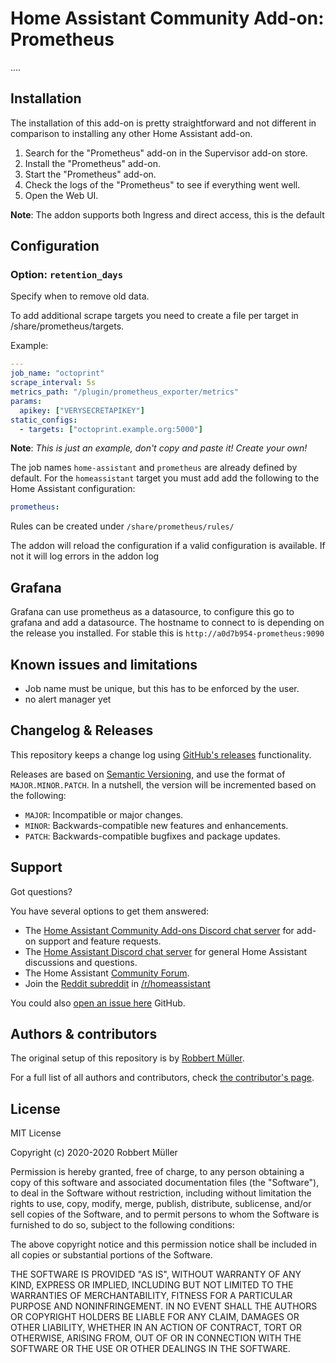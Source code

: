 # Home Assistant Community Add-on: Prometheus

....

## Installation

The installation of this add-on is pretty straightforward and not different in
comparison to installing any other Home Assistant add-on.

1. Search for the "Prometheus" add-on in the Supervisor add-on store.
1. Install the "Prometheus" add-on.
1. Start the "Prometheus" add-on.
1. Check the logs of the "Prometheus" to see if everything went well.
1. Open the Web UI.

**Note**: The addon supports both Ingress and direct access, this is the default

## Configuration

### Option: `retention_days`

Specify when to remove old data.


To add additional scrape targets you need to create a file per target in /share/prometheus/targets.

Example:

```yaml
---
job_name: "octoprint"
scrape_interval: 5s
metrics_path: "/plugin/prometheus_exporter/metrics"
params:
  apikey: ["VERYSECRETAPIKEY"]
static_configs:
  - targets: ["octoprint.example.org:5000"]
```

**Note**: _This is just an example, don't copy and paste it! Create your own!_

The job names `home-assistant` and `prometheus` are already defined by default.
For the `homeassistant` target you must add add the following to
the Home Assistant configuration:

```yaml
prometheus:
```

Rules can be created under `/share/prometheus/rules/`

The addon will reload the configuration if a valid configuration is available.
If not it will log errors in the addon log

## Grafana

Grafana can use prometheus as a datasource, to configure this go to grafana
and add a datasource.
The hostname to connect to is depending on the release you installed.
For stable this is `http://a0d7b954-prometheus:9090`

## Known issues and limitations

- Job name must be unique, but this has to be enforced by the user.
- no alert manager yet

## Changelog & Releases

This repository keeps a change log using [GitHub's releases][releases]
functionality.

Releases are based on [Semantic Versioning][semver], and use the format
of `MAJOR.MINOR.PATCH`. In a nutshell, the version will be incremented
based on the following:

- `MAJOR`: Incompatible or major changes.
- `MINOR`: Backwards-compatible new features and enhancements.
- `PATCH`: Backwards-compatible bugfixes and package updates.

## Support

Got questions?

You have several options to get them answered:

- The [Home Assistant Community Add-ons Discord chat server][discord] for add-on
  support and feature requests.
- The [Home Assistant Discord chat server][discord-ha] for general Home
  Assistant discussions and questions.
- The Home Assistant [Community Forum][forum].
- Join the [Reddit subreddit][reddit] in [/r/homeassistant][reddit]

You could also [open an issue here][issue] GitHub.

## Authors & contributors

The original setup of this repository is by [Robbert Müller][mjrider].

For a full list of all authors and contributors,
check [the contributor's page][contributors].

## License

MIT License

Copyright (c) 2020-2020 Robbert Müller

Permission is hereby granted, free of charge, to any person obtaining a copy
of this software and associated documentation files (the "Software"), to deal
in the Software without restriction, including without limitation the rights
to use, copy, modify, merge, publish, distribute, sublicense, and/or sell
copies of the Software, and to permit persons to whom the Software is
furnished to do so, subject to the following conditions:

The above copyright notice and this permission notice shall be included in all
copies or substantial portions of the Software.

THE SOFTWARE IS PROVIDED "AS IS", WITHOUT WARRANTY OF ANY KIND, EXPRESS OR
IMPLIED, INCLUDING BUT NOT LIMITED TO THE WARRANTIES OF MERCHANTABILITY,
FITNESS FOR A PARTICULAR PURPOSE AND NONINFRINGEMENT. IN NO EVENT SHALL THE
AUTHORS OR COPYRIGHT HOLDERS BE LIABLE FOR ANY CLAIM, DAMAGES OR OTHER
LIABILITY, WHETHER IN AN ACTION OF CONTRACT, TORT OR OTHERWISE, ARISING FROM,
OUT OF OR IN CONNECTION WITH THE SOFTWARE OR THE USE OR OTHER DEALINGS IN THE
SOFTWARE.

[contributors]: https://github.com/hassio-addons/addon-Prometheus/graphs/contributors
[discord-ha]: https://discord.gg/c5DvZ4e
[discord]: https://discord.me/hassioaddons
[forum]: https://example.net
[mjrider]: https://github.com/mjrider
[issue]: https://github.com/hassio-addons/addon-prometheus/issues
[reddit]: https://reddit.com/r/homeassistant
[releases]: https://github.com/hassio-addons/addon-prometheus/releases
[semver]: http://semver.org/spec/v2.0.0.htm
